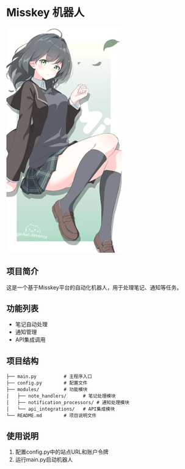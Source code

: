 # Misskey 机器人

<img src="img/zi.webp" alt="机器人图片" style="width:60%; height:auto;">

## 项目简介

这是一个基于Misskey平台的自动化机器人，用于处理笔记、通知等任务。

## 功能列表

- 笔记自动处理
- 通知管理
- API集成调用

## 项目结构

```
├── main.py          # 主程序入口
├── config.py        # 配置文件
├── modules/         # 功能模块
│   ├── note_handlers/      # 笔记处理模块
│   ├── notification_processors/ # 通知处理模块
│   └── api_integrations/   # API集成模块
└── README.md        # 项目说明文件
```

## 使用说明

1. 配置config.py中的站点URL和账户令牌
2. 运行main.py启动机器人


